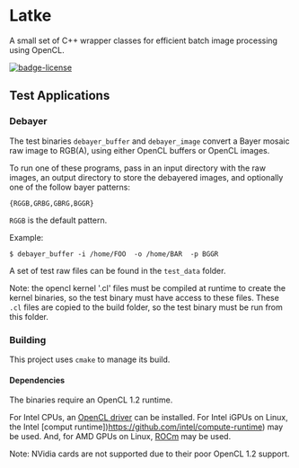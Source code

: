 # Latke

A small set of C++ wrapper classes for efficient batch image processing using OpenCL.

[![badge-license]][link-license]

## Test Applications

### Debayer

The test binaries `debayer_buffer` and `debayer_image` convert a Bayer mosaic raw image to RGB(A),
using either OpenCL buffers or OpenCL images.

To run one of these programs, pass in an input directory with the raw images, an output directory to store
the debayered images, and optionally one of the follow bayer patterns:

`{RGGB,GRBG,GBRG,BGGR} `

`RGGB` is the default pattern. 


Example:

`$ debayer_buffer -i /home/FOO  -o /home/BAR  -p BGGR`


A set of test raw files can be found in the `test_data` folder.

Note: the opencl kernel '.cl' files must be compiled at runtime to create the kernel binaries, so the test binary
must have access to these files. These `.cl` files are copied to the build folder, so the test binary
must be run from this folder.  


### Building

This project uses `cmake` to manage its build.


#### Dependencies

The binaries require an OpenCL 1.2 runtime.

For Intel CPUs, an [OpenCL driver](https://software.intel.com/content/www/us/en/develop/articles/opencl-drivers.html) can be installed.
For Intel iGPUs on Linux, the Intel [comput runtime])https://github.com/intel/compute-runtime) may be used.
And, for AMD GPUs on Linux, [ROCm](https://github.com/RadeonOpenCompute/ROCm) may be used.

Note: NVidia cards are not supported due to their poor OpenCL 1.2 support.


[badge-license]: https://img.shields.io/badge/License-LGPL%20v2-blue.svg "LGPL v2"
[link-license]: https://github.com/GrokImageCompression/latke/blob/master/COPYING "LGPLv2"
